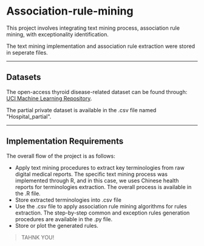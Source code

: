 # Association-rule-mining
This project involves integrating text mining process, association rule mining, with exceptionality identification.

The text mining implementation and association rule extraction were stored in seperate files.

---------------------------------------------------

## Datasets

The open-access thyroid disease-related dataset can be found through: [UCI Machine Learning Repository](https://archive.ics.uci.edu/ml/datasets/thyroid+disease).

The partial private dataset is available in the .csv file named "Hospital_partial".

--------------------------

## Implementation Requirements

The overall flow of the project is as follows:
* Apply text mining procedures to extract key terminologies from raw digital medical reports. The specific text mining process was implemented through R, and in this case, we uses Chinese health reports for terminologies extraction. The overall process is available in the .R file.
* Store extracted terminologies into .csv file
* Use the .csv file to apply association rule mining algorithms for rules extraction. The step-by-step common and exception rules generation procedures are available in the .py file.
* Store or plot the generated rules.

> TAHNK YOU!
  


